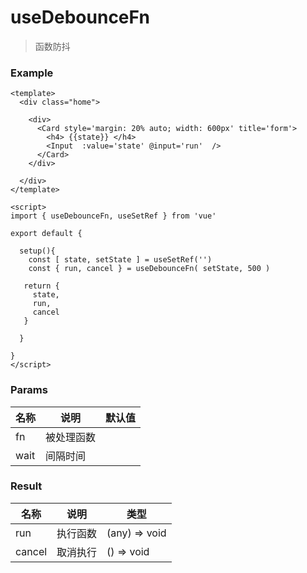 # useDebounceFn

> 函数防抖



### Example

```vue
<template>
  <div class="home">

    <div>
      <Card style='margin: 20% auto; width: 600px' title='form'>
        <h4> {{state}} </h4>
        <Input  :value='state' @input='run'  />
      </Card>
    </div>
    
  </div>
</template>

<script>
import { useDebounceFn, useSetRef } from 'vue'

export default {

  setup(){
    const [ state, setState ] = useSetRef('')
    const { run, cancel } = useDebounceFn( setState, 500 )

   return {
     state,
     run,
     cancel
   }

  }

}
</script>

```





### Params

| 名称   | 说明       | 默认值 |
| ------ | ---------- | ------ |
| fn     | 被处理函数 |        |
| wait | 间隔时间   |        |



### Result

| 名称   | 说明     | 类型          |
| ------ | -------- | ------------- |
| run    | 执行函数 | (any) => void |
| cancel | 取消执行 | () => void    |



